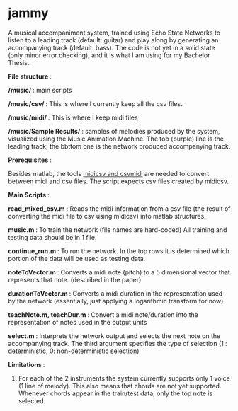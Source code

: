jammy
=====

A musical accompaniment system, trained using Echo State Networks to listen to a leading track (default: guitar) and play along by generating an accompanying track (default: bass). The code is not yet in a solid state (only minor error checking), and it is what I am using for my Bachelor Thesis.


<b> File structure </b>: 

<b> /music/ </b> : main scripts

<b> /music/csv/ </b>: This is where I currently keep all the csv files.

<b> /music/midi/ </b>: This is where I keep midi files

<b>/music/Sample Results/ </b>: samples of melodies produced by the system, visualized using the Music Animation Machine. The top (purple) line is the leading track, the bbttom one is the network produced accompanying track.


<b> Prerequisites </b>:

Besides matlab, the tools <a href='http://www.fourmilab.ch/webtools/midicsv/'>midicsv and csvmidi</a> are needed to convert between midi and csv files. The script expects csv files created by midicsv.

<b> Main Scripts </b>: 

<b>read\_mixed\_csv.m </b>: Reads the midi information from a csv file (the result of converting the midi file to csv using midicsv) into matlab structures.

<b>music.m </b>: To train the network (file names are hard-coded) All training and testing data should be in 1 file.

<b> continue_run.m </b>: To run the network. In the top rows it is determined which portion of the data will be used as testing data.

<b> noteToVector.m </b>: Converts a midi note (pitch) to a 5 dimensional vector that represents that note. (described in the paper)

<b> durationToVector.m </b>: Converts a midi duration in the representation used by the network (essentially, just applying a logarithmic transform for now)

<b> teachNote.m, teachDur.m </b>: Convert a midi note/duration into the representation of notes used in the output units

<b> select.m </b>: Interprets the network output and selects the next note on the accompanying track. The third argument specifies the type of selection (1 : deterministic, 0: non-deterministic selection)

<b> Limitations </b>: 


1. For each of the 2 instruments the system currently supports only 1 voice (1 line of melody). This also means that chords are not yet supported. Whenever chords appear in the train/test data, only the top note is selected.

